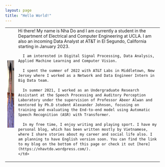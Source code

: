 ```yaml
---
layout: page
title: "Hello World!"
---
```


<table cellspacing="20">
  <tr>
    <td>
      <p align="center">
      <img src="images/LinkedIn.jpg" width="220" height="220">
      </p>
    </td>
    <td>
      Hi there! My name is Nha Do and I am currently a student in the Department of Electrical and Computer Engineering at UCLA. I am also an incoming Data Analyst at AT&T in El Segundo, California starting in January 2023.

      I am interested in Digital Signal Processing, Data Analysis, Applied Machine Learning and Computer Vision.

      I spent the summer of 2022 with AT&T Labs in Middletown, New Jersey where I worked as a Network and Data Engineer Intern in Big Data team.

      In summer 2021, I worked as an Undergraduate Research Assistant at the Speech Processing and Auditory Perception Laboratory under the supervision of Professor Abeer Alwan and mentored by Ph.D student Alexander Johnson, focusing on training and evaluating the End-to-end model using Automatic Speech Recognition (ASR) with Transformer.

      In my free time, I enjoy writing and playing sport. I have my personal blog, which has been written mostly by Vietnamese, where I share stories about my career and social life also. I am planning to have English version soon. You can find the link to my blog on the bottom of this page or check it out [here](https://nhavtdo.wordpress.com/).
    </td>
 </table>
